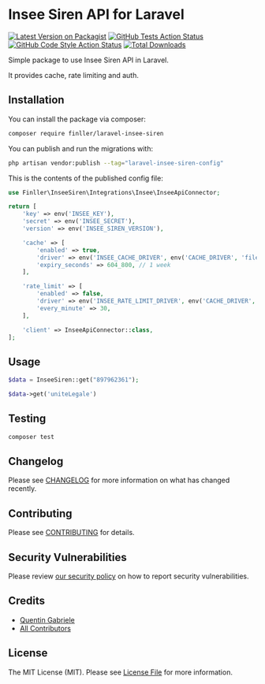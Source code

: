 # Insee Siren API for Laravel

[![Latest Version on Packagist](https://img.shields.io/packagist/v/finller/laravel-insee-siren.svg?style=flat-square)](https://packagist.org/packages/finller/laravel-insee-siren)
[![GitHub Tests Action Status](https://img.shields.io/github/actions/workflow/status/finller/laravel-insee-siren/run-tests.yml?branch=main&label=tests&style=flat-square)](https://github.com/finller/laravel-insee-siren/actions?query=workflow%3Arun-tests+branch%3Amain)
[![GitHub Code Style Action Status](https://img.shields.io/github/actions/workflow/status/finller/laravel-insee-siren/fix-php-code-style-issues.yml?branch=main&label=code%20style&style=flat-square)](https://github.com/finller/laravel-insee-siren/actions?query=workflow%3A"Fix+PHP+code+style+issues"+branch%3Amain)
[![Total Downloads](https://img.shields.io/packagist/dt/finller/laravel-insee-siren.svg?style=flat-square)](https://packagist.org/packages/finller/laravel-insee-siren)

Simple package to use Insee Siren API in Laravel.

It provides cache, rate limiting and auth.

## Installation

You can install the package via composer:

```bash
composer require finller/laravel-insee-siren
```

You can publish and run the migrations with:

```bash
php artisan vendor:publish --tag="laravel-insee-siren-config"
```

This is the contents of the published config file:

```php
use Finller\InseeSiren\Integrations\Insee\InseeApiConnector;

return [
    'key' => env('INSEE_KEY'),
    'secret' => env('INSEE_SECRET'),
    'version' => env('INSEE_SIREN_VERSION'),

    'cache' => [
        'enabled' => true,
        'driver' => env('INSEE_CACHE_DRIVER', env('CACHE_DRIVER', 'file')),
        'expiry_seconds' => 604_800, // 1 week
    ],

    'rate_limit' => [
        'enabled' => false,
        'driver' => env('INSEE_RATE_LIMIT_DRIVER', env('CACHE_DRIVER', 'file')),
        'every_minute' => 30,
    ],

    'client' => InseeApiConnector::class,
];
```

## Usage

```php
$data = InseeSiren::get("897962361");

$data->get('uniteLegale')
```

## Testing

```bash
composer test
```

## Changelog

Please see [CHANGELOG](CHANGELOG.md) for more information on what has changed recently.

## Contributing

Please see [CONTRIBUTING](CONTRIBUTING.md) for details.

## Security Vulnerabilities

Please review [our security policy](../../security/policy) on how to report security vulnerabilities.

## Credits

-   [Quentin Gabriele](https://github.com/QuentinGab)
-   [All Contributors](../../contributors)

## License

The MIT License (MIT). Please see [License File](LICENSE.md) for more information.
